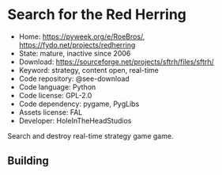 # Search for the Red Herring

- Home: https://pyweek.org/e/RoeBros/, https://fydo.net/projects/redherring
- State: mature, inactive since 2006
- Download: https://sourceforge.net/projects/sftrh/files/sftrh/
- Keyword: strategy, content open, real-time
- Code repository: @see-download
- Code language: Python
- Code license: GPL-2.0
- Code dependency: pygame, PygLibs
- Assets license: FAL
- Developer: HoleInTheHeadStudios

Search and destroy real-time strategy game game.

## Building

